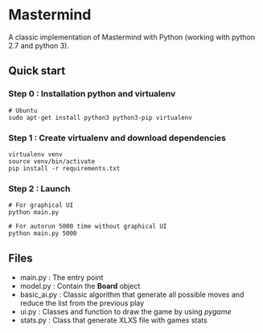 # Mastermind

A classic implementation of Mastermind with Python (working with python 2.7 and python 3).

## Quick start

### Step 0 : Installation python and virtualenv

```
# Ubuntu
sudo apt-get install python3 python3-pip virtualenv
```

### Step 1 : Create virtualenv and download dependencies

```
virtualenv venv
source venv/bin/activate
pip install -r requirements.txt
```

### Step 2 : Launch

```
# For graphical UI
python main.py

# For autorun 5000 time without graphical UI
python main.py 5000
```

## Files

* main.py : The entry point
* model.py : Contain the **Board** object
* basic_ai.py : Classic algorithm that generate all possible moves and reduce the list from the previous play
* ui.py : Classes and function to draw the game by using *pygame*
* stats.py : Class that generate XLXS file with games stats
